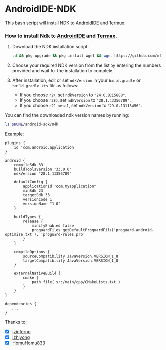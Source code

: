 # AndroidIDE-NDK
This bash script will install NDK to [AndroidIDE](https://github.com/itsaky/AndroidIDE) and [Termux](https://github.com/termux/termux-app).

### How to install Ndk to [AndroidIDE](https://github.com/itsaky/AndroidIDE) and [Termux](https://github.com/termux/termux-app).

1. Download the NDK installation script:

   ```bash
   cd && pkg upgrade && pkg install wget && wget https://github.com/mfachrurozy/AndroidIDE-NDK/raw/main/ndk-install.sh --no-verbose --show-progress -N && chmod +x ndk-install.sh && bash ndk-install.sh
   ```

2. Choose your required NDK version from the list by entering the numbers provided and wait for the installation to complete.

3. After installation, edit or set `ndkVersion` in your `build.gradle` or `build.gradle.kts` file as follows:

   - If you choose `r24`, set `ndkVersion` to `"24.0.8215888"`.
   - If you choose `r28b`, set `ndkVersion` to `"28.1.13356709"`.
   - If you choose `r29-beta1`, set `ndkVersion` to `"29.0.13113456"`.


You can find the downloaded ndk version names by running:
```bash
ls $HOME/android-sdk/ndk
```

Example:

```
plugins {
    id 'com.android.application'
}

android {
    compileSdk 33
    buildToolsVersion "33.0.0"
    ndkVersion "28.1.13356709"

    defaultConfig {
        applicationId "com.myapplication"
        minSdk 23
        targetSdk 33
        versionCode 1
        versionName "1.0"
    }
    
    buildTypes {
        release {
            minifyEnabled false
            proguardFiles getDefaultProguardFile('proguard-android-optimize.txt'), 'proguard-rules.pro'
        }
    }

    compileOptions {
        sourceCompatibility JavaVersion.VERSION_1_8
        targetCompatibility JavaVersion.VERSION_1_8
    }

    externalNativeBuild {
        cmake {
            path file('src/main/cpp/CMakeLists.txt')
        }
    }
}

dependencies {
   ...
}
```

Thanks to:
- [x] [jzinferno](https://github.com/jzinferno/termux-ndk)
- [x] [lzhiyong](https://github.com/lzhiyong/termux-ndk)
- [x] [HomuHomu833](https://github.com/HomuHomu833/android-ndk-custom)
